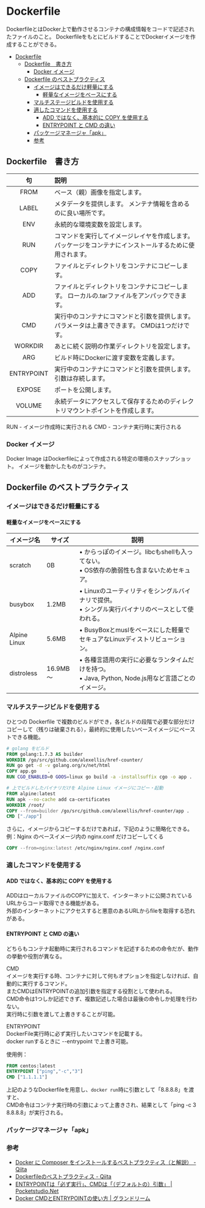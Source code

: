# Dockerfile
DockerfileとはDocker上で動作させるコンテナの構成情報をコードで記述されたファイルのこと。
DockerfileをもとにビルドすることでDockerイメージを作成することができる。

- [Dockerfile](#dockerfile)
  - [Dockerfile　書き方](#dockerfile書き方)
    - [Docker イメージ](#docker-イメージ)
  - [Dockerfile のベストプラクティス](#dockerfile-のベストプラクティス)
    - [イメージはできるだけ軽量にする](#イメージはできるだけ軽量にする)
      - [軽量なイメージをベースにする](#軽量なイメージをベースにする)
    - [マルチステージビルドを使用する](#マルチステージビルドを使用する)
    - [適したコマンドを使用する](#適したコマンドを使用する)
      - [ADD ではなく、基本的に COPY を使用する](#add-ではなく基本的に-copy-を使用する)
      - [ENTRYPOINT と CMD の違い](#entrypoint-と-cmd-の違い)
    - [パッケージマネージャ「apk」](#パッケージマネージャapk)
    - [参考](#参考)

## Dockerfile　書き方

|     句     | 説明                                                                                                      |
| :--------: | :-------------------------------------------------------------------------------------------------------- |
|    FROM    | ベース（親）画像を指定します。                                                                            |
|   LABEL    | メタデータを提供します。 メンテナ情報を含めるのに良い場所です。                                           |
|    ENV     | 永続的な環境変数を設定します。                                                                            |
|    RUN     | コマンドを実行してイメージレイヤを作成します。 パッケージをコンテナにインストールするために使用されます。 |
|    COPY    | ファイルとディレクトリをコンテナにコピーします。                                                          |
|    ADD     | ファイルとディレクトリをコンテナにコピーします。 ローカルの.tarファイルをアンパックできます。             |
|    CMD     | 実行中のコンテナにコマンドと引数を提供します。 パラメータは上書きできます。 CMDは1つだけです。            |
|  WORKDIR   | あとに続く説明の作業ディレクトリを設定します。                                                            |
|    ARG     | ビルド時にDockerに渡す変数を定義します。                                                                  |
| ENTRYPOINT | 実行中のコンテナにコマンドと引数を提供します。 引数は存続します。                                         |
|   EXPOSE   | ポートを公開します。                                                                                      |
|   VOLUME   | 永続データにアクセスして保存するためのディレクトリマウントポイントを作成します。                          |


RUN - イメージ作成時に実行される
CMD - コンテナ実行時に実行される

### Docker イメージ
Docker Image はDockerfileによって作成される特定の環境のスナップショット。
イメージを動かしたものがコンテナ。

## Dockerfile のベストプラクティス

### イメージはできるだけ軽量にする

#### 軽量なイメージをベースにする
| イメージ名   | サイズ    | 説明                                                                                                |
| ------------ | --------- | --------------------------------------------------------------------------------------------------- |
| scratch      | 0B        | • からっぽのイメージ。libcもshellも⼊ってない。<br/>• OS依存の脆弱性も含まないためセキュア。         |
| busybox      | 1.2MB     | • Linuxのユーティリティをシングルバイナリで提供。<br/>• シングル実⾏バイナリのベースとして使われる。 |
| Alpine Linux | 5.6MB     | • BusyBoxとmuslをベースにした軽量でセキュアなLinuxディストリビューション。                          |
| distroless   | 16.9MB 〜 | • 各種⾔語⽤の実⾏に必要なランタイムだけを持つ。<br/>• Java, Python, Node.js⽤など⾔語ごとのイメージ。   |

### マルチステージビルドを使用する
ひとつの Dockerfile で複数のビルドができ，各ビルドの段階で必要な部分だけコピーして（残りは破棄される），最終的に使用したいベースイメージにペーストできる機能。

```Dockerfile
# golang をビルド
FROM golang:1.7.3 AS builder
WORKDIR /go/src/github.com/alexellis/href-counter/
RUN go get -d -v golang.org/x/net/html  
COPY app.go    .
RUN CGO_ENABLED=0 GOOS=linux go build -a -installsuffix cgo -o app .

# 上でビルドしたバイナリだけを Alpine Linux イメージにコピー・起動
FROM alpine:latest  
RUN apk --no-cache add ca-certificates
WORKDIR /root/
COPY --from=builder /go/src/github.com/alexellis/href-counter/app .
CMD ["./app"]  
```

さらに，イメージからコピーするだけであれば，下記のように簡略化できる。  
例：Nginx のベースイメージ内の nginx.conf だけコピーしてくる

```Dockerfile
COPY --from=nginx:latest /etc/nginx/nginx.conf /nginx.conf
```

### 適したコマンドを使用する
#### ADD ではなく、基本的に COPY を使用する
ADDはローカルファイルのCOPYに加えて、インターネットに公開されているURLからコード取得できる機能がある。  
外部のインターネットにアクセスすると悪意のあるURLからfileを取得する恐れがある。

#### ENTRYPOINT と CMD の違い
どちらもコンテナ起動時に実行されるコマンドを記述するための命令だが、動作の挙動や役割が異なる。  

CMD  
イメージを実行する時、コンテナに対して何もオプションを指定しなければ、自動的に実行するコマンド。  
またCMDはENTRYPOINTの追加引数を指定する役割として使われる。  
CMD命令は1つしか記述できず、複数記述した場合は最後の命令しか処理を行わない。  
実行時に引数を渡して上書きすることが可能。

ENTRYPOINT  
DockerFile実行時に必ず実行したいコマンドを記載する。  
docker runするときに --entrypoint で上書き可能。

使用例：
```Dockerfile
FROM centos:latest
ENTRYPOINT ["ping","-c","3"]
CMD ["1.1.1.1"]
```

上記のようなDockerfileを用意し、`docker run`時に引数として「8.8.8.8」を渡すと、  
CMD命令はコンテナ実行時の引数によって上書きされ、結果として「ping -c 3 8.8.8.8」が実行される。

### パッケージマネージャ「apk」

### 参考
- [Docker に Composer をインストールするベストプラクティス（と解説） \- Qiita](https://qiita.com/yatsbashy/items/02bbbebbfe7e5a5976bc)
- [Dockerfileのベストプラクティス \- Qiita](https://qiita.com/Tsuyozo/items/c706a04848c3fbbaf055)
- [ENTRYPOINTは「必ず実行」、CMDは「（デフォルトの）引数」 \| Pocketstudio\.Net](https://pocketstudio.net/2020/01/31/cmd-and-entrypoint/)
- [Docker CMDとENTRYPOINTの使い方 \| グランドリーム](https://www.grandream.jp/blog/docker-cmd-entrypoint/)